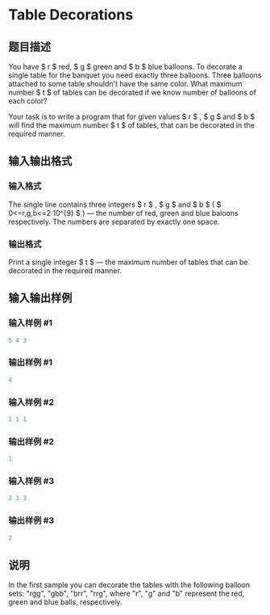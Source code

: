 # Table Decorations

## 题目描述

You have $ r $ red, $ g $ green and $ b $ blue balloons. To decorate a single table for the banquet you need exactly three balloons. Three balloons attached to some table shouldn't have the same color. What maximum number $ t $ of tables can be decorated if we know number of balloons of each color?

Your task is to write a program that for given values $ r $ , $ g $ and $ b $ will find the maximum number $ t $ of tables, that can be decorated in the required manner.

## 输入输出格式

### 输入格式

The single line contains three integers $ r $ , $ g $ and $ b $ ( $ 0<=r,g,b<=2·10^{9} $ ) — the number of red, green and blue baloons respectively. The numbers are separated by exactly one space.

### 输出格式

Print a single integer $ t $ — the maximum number of tables that can be decorated in the required manner.

## 输入输出样例

### 输入样例 #1

```cpp
5 4 3

```
### 输出样例 #1

```cpp
4

```
### 输入样例 #2

```cpp
1 1 1

```
### 输出样例 #2

```cpp
1

```
### 输入样例 #3

```cpp
2 3 3

```
### 输出样例 #3

```cpp
2

```
## 说明

In the first sample you can decorate the tables with the following balloon sets: "rgg", "gbb", "brr", "rrg", where "r", "g" and "b" represent the red, green and blue balls, respectively.

